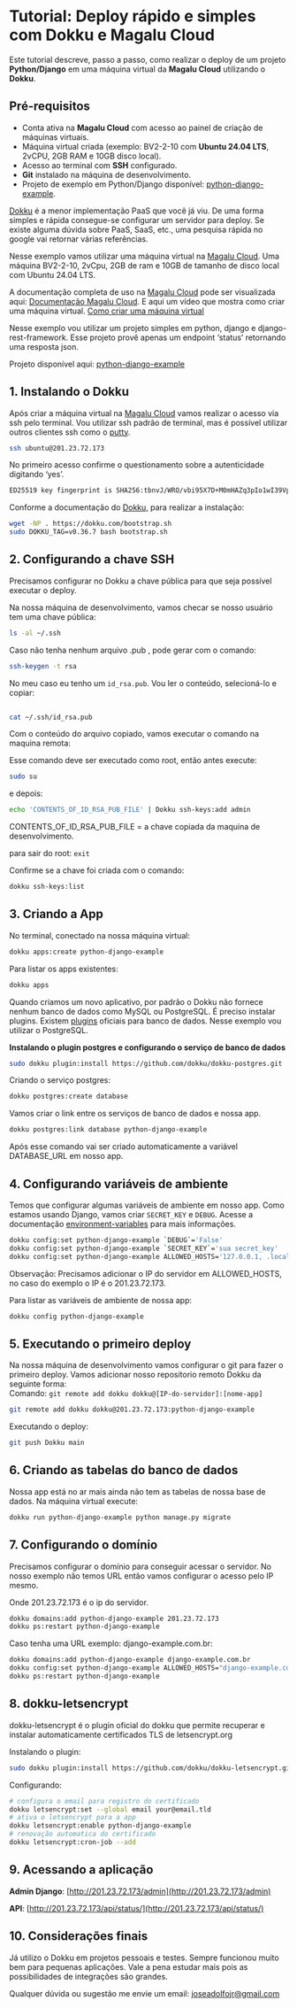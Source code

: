 ﻿# Tutorial: Deploy rápido e simples com Dokku e Magalu Cloud  
  
Este tutorial descreve, passo a passo,  como realizar o deploy de um projeto **Python/Django** em uma máquina virtual da **Magalu Cloud** utilizando o **Dokku**.  
  
## Pré-requisitos  
  
- Conta ativa na **Magalu Cloud** com acesso ao painel de criação de máquinas virtuais.  
- Máquina virtual criada (exemplo: BV2-2-10 com **Ubuntu 24.04 LTS**, 2vCPU, 2GB RAM e 10GB disco local).  
- Acesso ao terminal com **SSH** configurado.  
- **Git** instalado na máquina de desenvolvimento.  
- Projeto de exemplo em Python/Django disponível: [python-django-example](https://github.com/juniorcarvalho/python-django-example).   
  
  
[Dokku](http://Dokku.viewdocs.io/Dokku/) é a menor implementação PaaS que você já viu. De uma forma simples e rápida consegue-se configurar um servidor para deploy. Se existe alguma dúvida sobre PaaS, SaaS, etc., uma pesquisa rápida no google vai retornar várias referências.  
  
Nesse exemplo vamos utilizar uma máquina virtual na [Magalu Cloud](http://magalu.cloud). Uma máquina BV2-2-10, 2vCpu, 2GB de ram e 10GB de tamanho de disco local com Ubuntu 24.04 LTS.  
  
A documentação completa de uso na [Magalu Cloud](http://magalu.cloud) pode ser visualizada aqui: [Documentação Magalu Cloud](https://docs.magalu.cloud/docs/docs/). E aqui um vídeo que mostra como criar uma máquina virtual. [Como criar uma máquina virtual](https://docs.magalu.cloud/docs/computing/virtual-machine/tutorials/create-virtual-machine)  
  
Nesse exemplo vou utilizar um projeto simples em python, django e django-rest-framework. Esse projeto provê apenas um endpoint ‘status’ retornando uma resposta json.  
  
Projeto disponível aqui: [python-django-example](https://github.com/juniorcarvalho/python-Django-example)  
  
## 1. Instalando o Dokku  
  
Após criar a máquina virtual na [Magalu Cloud](http://magalu.cloud) vamos realizar o acesso via ssh pelo terminal. Vou utilizar ssh padrão de terminal, mas é possível utilizar outros clientes ssh como o [putty](https://putty.org/index.html).  
  
```bash    
ssh ubuntu@201.23.72.173
```  
  
No primeiro acesso confirme o questionamento sobre a autenticidade digitando ‘yes’.  
  
```bash  
ED25519 key fingerprint is SHA256:tbnvJ/WRO/vbi95X7D+M0mHAZq3pIo1wI39VprSnx5Y.This key is not known by any other names.Are you sure you want to continue connecting (yes/no/[fingerprint])?
```  
  
Conforme a documentação do [Dokku,](https://Dokku.com/) para realizar a instalação:  
  
```bash  
wget -NP . https://dokku.com/bootstrap.sh  
sudo DOKKU_TAG=v0.36.7 bash bootstrap.sh  
```  
  
## 2. Configurando a chave SSH  
  
Precisamos configurar no Dokku a chave pública para que seja possível executar o deploy.  
  
Na nossa máquina de desenvolvimento, vamos checar se nosso usuário tem uma chave pública:  
  
```bash  
ls -al ~/.ssh
```    
Caso não tenha nenhum arquivo .pub , pode gerar com o comando:  
  
```bash  
ssh-keygen -t rsa
```    
No meu caso eu tenho um `id_rsa.pub`. Vou ler o conteúdo, selecioná-lo e copiar:  
  
```bash  
  
cat ~/.ssh/id_rsa.pub  
```  
  
Com o conteúdo do arquivo copiado, vamos executar o comando na maquina remota:  
  
Esse comando deve ser executado como root, então antes execute:  
  
```bash  
sudo su
```    
e depois:  
  
```bash  
echo 'CONTENTS_OF_ID_RSA_PUB_FILE' | Dokku ssh-keys:add admin
```    
CONTENTS_OF_ID_RSA_PUB_FILE = a chave copiada da maquina de desenvolvimento.

para sair do root: `exit`  
  
Confirme se a chave foi criada com o comando:  
  
```bash  
dokku ssh-keys:list
```    
## 3. Criando a App  
  
No terminal, conectado na nossa máquina virtual:  
  
```bash  
dokku apps:create python-django-example  
```    
Para listar os apps existentes:  
  
```bash  
dokku apps
```    
Quando criamos um novo aplicativo, por padrão o Dokku não fornece nenhum banco de dados como MySQL ou PostgreSQL. É preciso instalar plugins. Existem [plugins](https://Dokku.com/docs/community/plugins/) oficiais para banco de dados. Nesse exemplo vou utilizar o PostgreSQL.  
  
**Instalando o plugin postgres e configurando o serviço de banco de dados**  
  
```bash  
sudo dokku plugin:install https://github.com/dokku/dokku-postgres.git
```  
  
Criando o serviço postgres:  
  
```bash  
dokku postgres:create database  
```  
Vamos criar o link entre os serviços de banco de dados e nossa app.  
  
```bash  
dokku postgres:link database python-django-example  
```  


Após esse comando vai ser criado automaticamente a variável DATABASE_URL em nosso app.  
  
## 4. Configurando variáveis de ambiente  
  
Temos que configurar algumas variáveis de ambiente em nosso app. Como estamos usando Django, vamos criar  `SECRET_KEY` e `DEBUG`. Acesse a documentação [environment-variables](https://Dokku.com/docs/configuration/environment-variables/) para mais informações.  
  
```bash  
dokku config:set python-django-example `DEBUG`='False'  
dokku config:set python-django-example `SECRET_KEY`='sua secret_key'  
dokku config:set python-django-example ALLOWED_HOSTS='127.0.0.1, .localhost,201.23.72.173'
```  
  
Observação: Precisamos adicionar o IP do servidor em ALLOWED_HOSTS, no caso do exemplo o IP é o 201.23.72.173.  
  
Para listar as variáveis de ambiente de nossa app:  
  
```bash  
dokku config python-django-example
```  
  
## 5. Executando o primeiro deploy  
  
Na nossa máquina de desenvolvimento vamos configurar o git para fazer o primeiro deploy. Vamos adicionar nosso repositorio remoto Dokku da seguinte forma:  
Comando: `git remote add dokku dokku@[IP-do-servidor]:[nome-app]`  
```bash  
git remote add dokku dokku@201.23.72.173:python-django-example
```  
  
Executando o deploy:  
  
```bash  
git push Dokku main  
```  
  
## 6. Criando as tabelas do banco de dados  
  
Nossa app está no ar mais ainda não tem as tabelas de nossa base de dados. Na máquina virtual execute:  
  
```bash  
dokku run python-django-example python manage.py migrate
```  
  
## 7. Configurando o domínio  
  
Precisamos configurar o domínio para conseguir acessar o servidor. No nosso exemplo não temos URL então vamos configurar o acesso pelo IP mesmo.  

Onde 201.23.72.173 é o ip do servidor.  
```bash  
dokku domains:add python-django-example 201.23.72.173
dokku ps:restart python-django-example 
```  
  
Caso tenha uma URL exemplo: django-example.com.br:  
  
```bash  
dokku domains:add python-django-example django-example.com.br
dokku config:set python-django-example ALLOWED_HOSTS="django-example.com.br,127.0.0.1, .localhost"
dokku ps:restart python-django-example 
```  

## 8. dokku-letsencrypt
dokku-letsencrypt é o plugin oficial do dokku que permite recuperar e instalar automaticamente certificados TLS de letsencrypt.org

Instalando o plugin:  
```bash
sudo dokku plugin:install https://github.com/dokku/dokku-letsencrypt.git
```
Configurando:
```bash
# configura o email para registro do certificado
dokku letsencrypt:set --global email your@email.tld
# ativa o letsencrypt para a app
dokku letsencrypt:enable python-django-example
# renovação automatica do certificado
dokku letsencrypt:cron-job --add
```
## 9. Acessando a aplicação  
  
**Admin Django**: [http://201.23.72.173/admin](http://201.23.72.173/admin)  
  
**API**: [http://201.23.72.173/api/status/](http://201.23.72.173/api/status/)  
  
## 10. Considerações finais  
  
Já utilizo o Dokku em projetos pessoais e testes. Sempre funcionou muito bem para pequenas aplicações. Vale a pena estudar mais pois as possibilidades de integrações são grandes.   
  
Qualquer dúvida ou sugestão me envie um email: joseadolfojr@gmail.com
